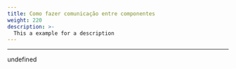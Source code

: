 ```yaml
---
title: Como fazer comunicação entre componentes
weight: 220
description: >-
  This a example for a description
---
```


---

undefined
